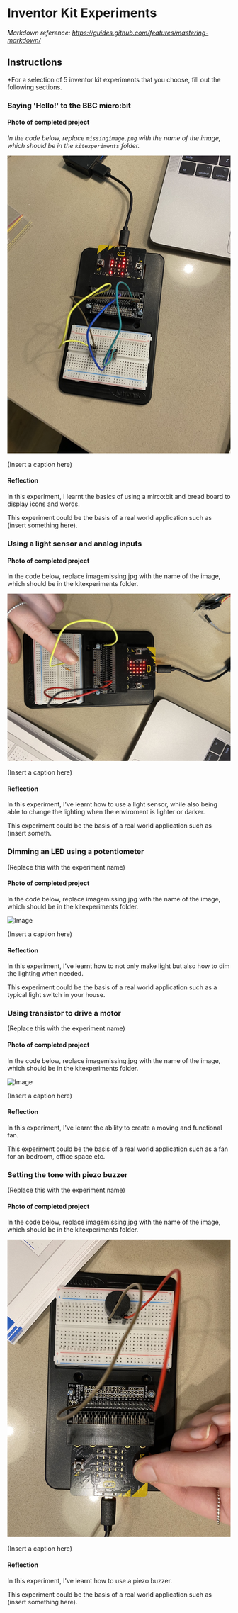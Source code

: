 # Inventor Kit Experiments

*Markdown reference: https://guides.github.com/features/mastering-markdown/*

## Instructions ##

*For a selection of 5 inventor kit experiments that you choose, fill out the following sections.

### Saying 'Hello!' to the BBC micro:bit ###


#### Photo of completed project ####
*In the code below, replace `missingimage.png` with the name of the image, which should be in the `kitexperiments` folder.*

![Image]('Hello'.jpg)

(Insert a caption here)

#### Reflection ####

In this experiment, I learnt the basics of using a mirco:bit and bread board to display icons and words. 

This experiment could be the basis of a real world application such as (insert something here).

### Using a light sensor and analog inputs ###


#### Photo of completed project ####
In the code below, replace imagemissing.jpg with the name of the image, which should be in the kitexperiments folder.

![Image](IMG_1014.JPG)

(Insert a caption here)

#### Reflection ####

In this experiment, I've learnt how to use a light sensor, while also being able to change the lighting when the enviroment is lighter or darker.

This experiment could be the basis of a real world application such as (insert someth.

### Dimming an LED using a potentiometer ###

(Replace this with the experiment name)

#### Photo of completed project ####
In the code below, replace imagemissing.jpg with the name of the image, which should be in the kitexperiments folder.

![Image](IMG_1018.PNG)

(Insert a caption here)

#### Reflection ####

In this experiment, I've learnt how to not only make light but also how to dim the lighting when needed.

This experiment could be the basis of a real world application such as a typical light switch in your house.

### Using transistor to drive a motor ###

(Replace this with the experiment name)

#### Photo of completed project ####
In the code below, replace imagemissing.jpg with the name of the image, which should be in the kitexperiments folder.

![Image](fanmotor.jpg)

(Insert a caption here)

#### Reflection ####

In this experiment, I've learnt the ability to create a moving and functional fan.

This experiment could be the basis of a real world application such as a fan for an bedroom, office space etc.

### Setting the tone with piezo buzzer ###

(Replace this with the experiment name)

#### Photo of completed project ####
In the code below, replace imagemissing.jpg with the name of the image, which should be in the kitexperiments folder.

![Image](IMG_1022.JPG)

(Insert a caption here)

#### Reflection ####

In this experiment, I've learnt how to use a piezo buzzer.

This experiment could be the basis of a real world application such as (insert something here).


